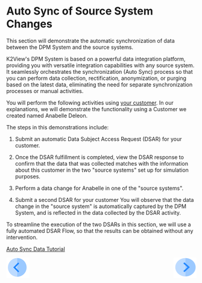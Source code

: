 # Auto Sync of Source System Changes

This section will demonstrate the automatic synchronization of data between the DPM System and the source systems.

K2View's DPM System is based on a powerful data integration platform, providing you with versatile integration capabilities with any source system. It seamlessly orchestrates the synchronization (Auto Sync) process so that you can perform data collection, rectification, anonymization, or purging based on the latest data, eliminating the need for separate synchronization processes or manual activities.

You will perform the following activities using [your customer](../00_Setup/00_Your_Customer.md). In our explanations, we will demonstrate the functionality using a Customer we created named Anabelle Deleon.

The steps in this demonstrations include:

1. Submit an automatic Data Subject Access Request (DSAR) for your customer.

2. Once the DSAR fulfillment is completed, view the DSAR response to confirm that the data that was collected matches with the information about this customer in the two "source systems" set up for simulation purposes.

3. Perform a data change for Anabelle in one of the "source systems".

4. Submit a second DSAR for your customer You will observe that the data change in the "source system" is automatically captured by the DPM System, and is reflected in the data collected by the DSAR activity.

To streamline the execution of the two DSARs in this section, we will use a fully automated DSAR Flow, so that the results can be obtained without any intervention.


[Auto Sync Data Tutorial]( 03_01_Auto_Sync_Data_Tutorial.md)



[![Previous](../images/Previous.png)](../README.md)[<img align="right" width="60" height="54" src="../images/Next.png">]( 03_01_Auto_Sync_Data_Tutorial.md)
